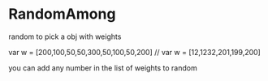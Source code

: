RandomAmong
===========

random to pick a obj with weights

var w = [200,100,50,50,300,50,100,50,200]
// var w = [12,1232,201,199,200]

you can add any number in the list of weights to random
